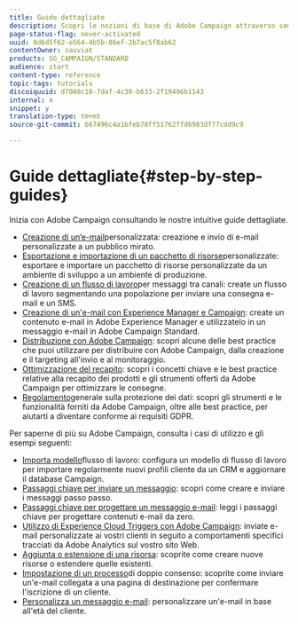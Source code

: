 ```yaml
---
title: Guide dettagliate
description: Scopri le nozioni di base di Adobe Campaign attraverso semplici procedure passo passo e sperimenta la potenza della soluzione.
page-status-flag: never-activated
uuid: 8d6d5f62-e564-4b5b-86ef-2b7ac5f8ab62
contentOwner: sauviat
products: SG_CAMPAIGN/STANDARD
audience: start
content-type: reference
topic-tags: tutorials
discoiquuid: d7088c18-7daf-4c30-b633-2f19496b1143
internal: n
snippet: y
translation-type: tm+mt
source-git-commit: 667496c4a1bfeb78ff51762ffd6983df77cdd9c9

---
```



# Guide dettagliate{#step-by-step-guides}

Inizia con Adobe Campaign consultando le nostre intuitive guide dettagliate.

* [Creazione di un’e-mail](https://helpx.adobe.com/campaign/kb/acs-get-started-with-emails.html)personalizzata: creazione e invio di e-mail personalizzate a un pubblico mirato.
* [Esportazione e importazione di un pacchetto di risorse](https://docs.campaign.adobe.com/doc/standard/getting_started/en/ACS_ImportExport.html)personalizzate: esportare e importare un pacchetto di risorse personalizzate da un ambiente di sviluppo a un ambiente di produzione.
* [Creazione di un flusso di lavoro](../../automating/using/workflow-cross-channel-delivery.md)per messaggi tra canali: create un flusso di lavoro segmentando una popolazione per inviare una consegna e-mail e un SMS.
* [Creazione di un&#39;e-mail con Experience Manager e Campaign](https://docs.campaign.adobe.com/doc/standard/getting_started/en/ACS_AEM.html): create un contenuto e-mail in Adobe Experience Manager e utilizzatelo in un messaggio e-mail in Adobe Campaign Standard.
* [Distribuzione con Adobe Campaign](https://helpx.adobe.com/campaign/kb/delivery-best-practices.html): scopri alcune delle best practice che puoi utilizzare per distribuire con Adobe Campaign, dalla creazione e il targeting all&#39;invio e al monitoraggio.
* [Ottimizzazione del recapito](../../sending/using/about-deliverability.md): scopri i concetti chiave e le best practice relative alla recapito dei prodotti e gli strumenti offerti da Adobe Campaign per ottimizzare le consegne.
* [Regolamento](https://docs.campaign.adobe.com/doc/standard/getting_started/en/ACS_GDPR.html)generale sulla protezione dei dati: scopri gli strumenti e le funzionalità forniti da Adobe Campaign, oltre alle best practice, per aiutarti a diventare conforme ai requisiti GDPR.

Per saperne di più su Adobe Campaign, consulta i casi di utilizzo e gli esempi seguenti:

* [Importa modello](../../automating/using/importing-data.md#example--import-workflow-template)flusso di lavoro: configura un modello di flusso di lavoro per importare regolarmente nuovi profili cliente da un CRM e aggiornare il database Campaign.
* [Passaggi chiave per inviare un messaggio](../../channels/using/key-steps-to-send-a-message.md): scopri come creare e inviare i messaggi passo passo.
* [Passaggi chiave per progettare un messaggio e-mail](../../designing/using/designing-from-scratch.md#designing-an-email-content-from-scratch): leggi i passaggi chiave per progettare contenuti e-mail da zero.
* [Utilizzo di Experience Cloud Triggers con Adobe Campaign](../../integrating/using/abandonment-triggers-use-cases.md): inviate e-mail personalizzate ai vostri clienti in seguito a comportamenti specifici tracciati da Adobe Analytics sul vostro sito Web.
* [Aggiunta o estensione di una risorsa](../../developing/using/key-steps-to-add-a-resource.md): scoprite come creare nuove risorse o estendere quelle esistenti.
* [Impostazione di un processo](../../channels/using/setting-up-a-double-opt-in-process.md)di doppio consenso: scoprite come inviare un&#39;e-mail collegata a una pagina di destinazione per confermare l&#39;iscrizione di un cliente.
* [Personalizza un messaggio e-mail](../../designing/using/personalization.md#example-email-personalization): personalizzare un&#39;e-mail in base all&#39;età del cliente.
